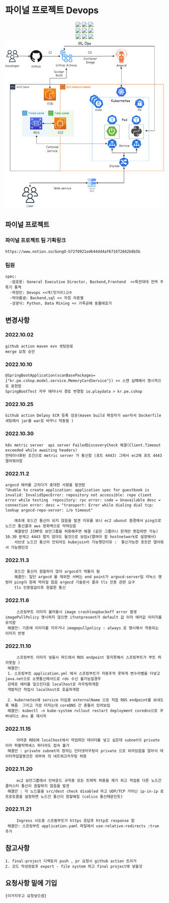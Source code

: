 # 파이널 프로젝트 Devops
<div align=center>
<img src="https://img.shields.io/badge/Amazon EC2-FF9900?style=flat&logo=Amazon Ec2&logoColor=white">
<img src="https://img.shields.io/badge/Amazon RDS-527FFF.svg?style=flat&logo=Amazon RDS&logoColor=white">
<img src="https://img.shields.io/badge/MySQL-4479A1.svg?style=flat&logo=MySQL&logoColor=white">

</div>

<div align=center>
	<img src="https://img.shields.io/badge/Kubernetes-326CE5.svg?style=flat&logo=kubernetes&logoColor=white">
	<img src="https://img.shields.io/badge/Docker-2496ED.svg?style=flat&logo=Docker&logoColor=white">
	<img src="https://img.shields.io/badge/Github Actions-2088FF.svg?style=flat&logo=githubactions&logoColor=white">
	
	
</div>

<div align=center>
<img src="https://img.shields.io/badge/Spring Boot-6DB33F.svg?style=flat&logo=Spring Boot&logoColor=white">
<img src="https://img.shields.io/badge/HTML5-E34F26.svg?style=flat&logo=html5&logoColor=white">
<img src="https://img.shields.io/badge/JavaScript-F7DF1E.svg?style=flat&logo=JavaScript&logoColor=white">

</div>

<div align=center>
</div>
<div align=center>
<img src="https://github.com/gazami99/final-project/blob/main/image/finalproject.drawio.png">
</div>

## 파이널 프로젝트

### 파이널 프로젝트 팀 기획링크

	https://www.notion.so/GongO-b72f0921ed644dd4af6716f2662b8b5b


### 팀원
	spec:
	  -엄호용: General Executive Director, Backend,Frontend  <<특전대대 전역 주특기 통역
	  -박정민: Devops <<개(짓거리)고수
	  -박아름샘: Backend,sql << 자칭 라푼젤
	  -성광식: Python, Data Mining << 가죽공예 동물애호가


## 변경사항
### 2022.10.02 

	github action maven evn 셋팅완료
	merge 요청 승인  
	
### 2022.10.10
	
	@SpringBootApplication(scanBasePackages= {"kr.pe.cshop.model.service.MemoryCardService"}) << 스캔 실패해서 명시적으로 표현함 
	SpringBootTest 자꾸 에러나서 경로 변경함 io.playdata > kr.pe.cshop
	
### 2022.10.25

	Github action Delpoy ECR 등록 성공(maven build 확장자가 war라서 Dockerfile 세팅에서 jar를 war로 바꾸니 작동됨 )
	
### 2022.10.30
	
	k8s metric server  api server FailedDiscoveryCheck 해결(Client.Timeout exceeded while awaiting headers)
	컨테이너화된 조건으로 metric server 가 통신함 (포트 4443) 그래서 ec2에 포트 4443 열어줘야함
	
### 2022.11.2
	
	argocd 에러를 고치다가 중대한 사항을 발견함 
	"Unable to create application: application spec for guestbook is invalid: InvalidSpecError: repository not accessible: repo client error while testing 	repository: rpc error: code = Unavailable desc = connection error: desc = "transport: Error while dialing dial tcp: lookup argocd-repo-server: i/o timeout"
	
        애초에 포드간 통신이 되지 않음을 발견 이유를 보니 ec2 ubunut 환경에서 ping으로 노드간 통신결과 aws 방화벽으로 막혀있음
        해결방안 ICMP로 보안그룹을 허용해주면 해결 (같은 그룹이니 한개만 편집하면 가능) 10.30 문제고 4443 열지 않아도 될것으로 보임x(열여아 함 hostnetwork로 설정해서)
        서브넷 노드간 통신이 안되어도 kubejoin이 가능햇던이유 :  통신가능한 포트만 열어줘서 가능했던것
	
### 2022.11.3
	
        포드간 통신이 원할하지 않아 argocd가 먹통이 됨
        해결안: 일단 argocd 를 제외한 서버는 end point가 argocd-server임 리눅스 명렁어 ping이 원래 먹히질 않음 argocd 기술문서 결과 tls 인증 관련 요구
        tls 인증발급이후 원할한 통신 
	
### 2022.11.6

         스프링부트 이미지 불러올시 image crashloopbackoff error 발생imagePullPolicy 명시하지 않으면 ifnotpresent가 default 값 이라 에러값 이미지를 유지함
	 해결안: 기존에 이미지를 지우거나 imagepullpolicy : always 로 명시해서 작동되는 이미지 반영
	 
	 
### 2022.11.10

         스프링부트 이미지 넣을시 파드에서 RDS endpoint 찾지못해서 스프링부트가 부트 하지못함 )
	 해결안: 
	 1. 스프링부트 application.yml 에서 스프링부트가 자동추적 못하게 변수라벨을 더넣고 java.net으로 소켓통신메서드로 rds 수신 불가능일경우
	 강제로 에러를 일으킨다음 localhost로 라우팅하게함
	 개발자간 작업시 localhost로 호출하게함 
	 
	 2. kubernetes에 service 타입중 externalName 으로 직접 RDS endpoint를 보내도록 해줌  그리고 가끔 터지는데 coreDNS 간 충돌이 있어보임	   
	 해결안: kubectl -n kube-system rollout restart deployment coredns으로 쿠버네티스 dns 를 재시작
	 
### 2022.11.15

         아마존 RDS에 localhost에서 작업하던 데이터를 넣고 싶은데 subnet이 private 이라 퍼블릭엑세스 하더라도 접속 불가
	 해결안 : private subnet의 정의는 인터넷라우팅이 private 으로 되어있음을 알아서 데이터작업할동안은 외부와 의 네트워크라우팅 허용
	 

### 2022.11.20

         ec2 보안그룹에서 인바운드 규칙중 모든 트래픽 허용을 제거 하고 작업중 다른 노드간 클러스터 통신이 원할하지 않음을 발견
	 해결안 : 각 노드들을 src/dest check disabled 하고 UDP/TCP 가아닌 ip-in-ip 로 프로토콜을 설정하면 노드간 통신이 원할해짐 (calico 통신때문인듯)
	 
### 2022.11.21
	
         Ingress 시도중 스프릥부트가 https 응답후 http로 response 함
	 해결안: 스프링부트 application.yaml 파일에서 use-relative-redirects :true 추가 


	
	
## 참고사항

	1. final-project 디렉토리 push , pr 요청시 github action 트리거
	2. 코드 작성완료후 export - file system 하고 final project에 넣을것 

## 요청사항 밑에 기입 

	{이거지우고 요청넣으셈} 
	

